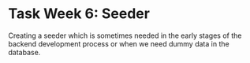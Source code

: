 # Task Week 6: Seeder

Creating a seeder which is sometimes needed in the early stages of the backend development process or when we need dummy data in the database.
